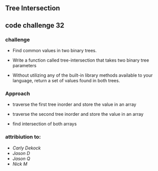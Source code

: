 ## Tree Intersection


## code challenge 32



### challenge

- Find common values in two binary trees.

- Write a function called tree-intersection that takes two binary tree parameters

- Without utilizing any of the built-in library methods available to your language, return a set of values found in both trees.

### Approach

- traverse the first tree inorder and store the value in an array

- traverse the second tree inorder and store the value in an array

- find intersection of both arrays





### attribiution to:


- *Carly Dekock*
- *Jason D*
- *Jason Q*
- *Nick M*